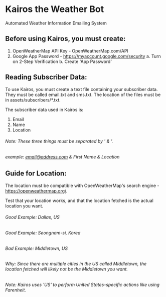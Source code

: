 # Kairos the Weather Bot
Automated Weather Information Emailing System

## Before using Kairos, you must create:
1. OpenWeatherMap API Key - OpenWeatherMap.com/API
2. Google App Password - https://myaccount.google.com/security
    a. Turn on 2-Step Verification
    b. Create 'App Password'

## Reading Subscriber Data:
To use Kairos, you must create a text file containing your subscriber data.
They must be called email.txt and sms.txt.
The location of the files must be in assets/subscribers/*.txt.

The subscriber data used in Kairos is:
1. Email
2. Name
3. Location

###### Note: These three things must be separated by ' & '.
###### example: email@address.com & First Name & Location

## Guide for Location:
The location must be compatible with OpenWeatherMap's search engine - https://openweathermap.org/.

Test that your location works, and that the location fetched is the actual location you want.

###### Good Example: Dallas, US
###### Good Example: Seongnam-si, Korea

###### Bad Example: Middletown, US 
###### Why: Since there are multiple cities in the US called Middletown, the location fetched will likely not be the Middletown you want.

###### Note: Kairos uses 'US' to perform United States-specific actions like using Farenheit.
